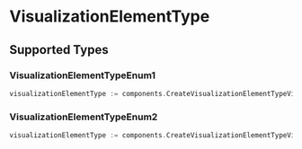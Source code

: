 # VisualizationElementType


## Supported Types

### VisualizationElementTypeEnum1

```go
visualizationElementType := components.CreateVisualizationElementTypeVisualizationElementTypeEnum1(components.VisualizationElementTypeEnum1{/* values here */})
```

### VisualizationElementTypeEnum2

```go
visualizationElementType := components.CreateVisualizationElementTypeVisualizationElementTypeEnum2(components.VisualizationElementTypeEnum2{/* values here */})
```

